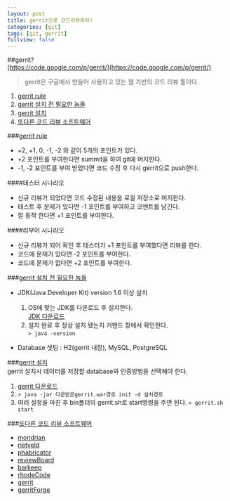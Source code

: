 ```yaml
---
layout: post
title: gerrit으로 코드리뷰하자!
categories: [git]
tags: [git, gerrit]
fullview: false
---
```


##gerrit?  
[https://code.google.com/p/gerrit/](https://code.google.com/p/gerrit/)  

> gerrit은 구글에서 만들어 사용하고 있는 웹 기반의 코드 리뷰 툴이다.  

1. [gerrit rule](#rule)  
1. [gerrit 설치 전 필요한 놈들](#setup) 
1. [gerrit 설치](#setup_gerrit)  
1. [또다른 코드 리뷰 소프트웨어](#software)  

###<a href="#" name="">gerrit rule</a>  
- +2, +1, 0, -1, -2 와 같이 5개의 포인트가 있다.  
- +2 포인트를 부여한다면 summit을 하여 git에 머지한다.  
- -1, -2 포인트를 부여 받았다면 코드 수정 후 다시 gerrit으로 push한다.  

####테스터 시나리오  
- 신규 리뷰가 되었다면 코드 수정된 내용을 로컬 저장소로 머지한다.  
- 테스트 후 문제가 있다면 -1 포인트를 부여하고 코멘트를 남긴다.  
- 잘 동작 한다면 +1 포인트를 부여한다.  

####리부어 시나리오  
- 신규 리뷰가 되어 확인 후 테스터가 +1 포인트를 부여했다면 리뷰를 한다.
- 코드에 문제가 있다면 -2 포인트를 부여한다.  
- 코드에 문제가 없다면 +2 포인트를 부여한다.  

###<a href="#" name="setup">gerrit 설치 전 필요한 놈들</a>  
- JDK(Java Developer Kit) version 1.6 이상 설치  
	1. OS에 맞는 JDK를 다운로드 후 설치한다.  
	[JDK 다운로드](http://www.oracle.com/technetwork/java/javase/downloads/index.html "JDK 다운로드")  
	2. 설치 완료 후 정상 설치 됐는지 커멘드 창에서 확인한다.  
	`> java -version`  

- Database 셋팅 : H2(gerrit 내장), MySQL, PostgreSQL  

###<a href="#" name="setup_gerrit">gerrit 설치</a>  
gerrit 설치시 데이터를 저장할 database와 인증방법을 선택해야 한다.  
1. [gerrit 다운로드](http://gerrit-releases.storage.googleapis.com/index.html "gerrit 다운로드")  
1. `> java -jar 다운받은gerrit.war경로 init -d 설치경로`  
1. 여러 설정을 마친 후 bin폴더의 gerrit.sh로 start명령을 주면 된다. 
    `> gerrit.sh start`  

###<a href="#" name="software">또다른 코드 리뷰 소프트웨어</a>  
* [mondrian](https://code.google.com/p/rietveld/downloads/detail?name=Mondrian2006.pdf "mondrian")  
* [rietveld](https://code.google.com/p/rietveld/ "rietveld")  
* [phabricator](http://phabricator.org/ "phabricator")  
* [reviewBoard](http://www.reviewboard.org/ "reviewBoard")  
* [barkeep](http://getbarkeep.org/ "barkeep")  
* [rhodeCode](https://rhodecode.com/ "rhodeCode")  
* [gerrit](https://code.google.com/p/gerrit/ "gerrit")
* [gerritForge](http://gerritforge.com/ "gerritForge")  